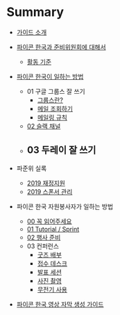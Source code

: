 # Summary

- [가이드 소개](README.md)
- [파이콘 한국과 준비위원회에 대해서](about/index.md)
    - [활동 기준](about/rule.md)
- [파이콘 한국이 일하는 방법](how-to-work/index.md)
    - 01 구글 그룹스 잘 쓰기
        - [그룹스란?](tool-guide/01-01-about-groups.md)
        - [메일 조회하기](tool-guide/01-02-groups-basic.md)
        - [메일링 규칙](tool-guide/01-03-mailing-rule.md)
    - [02 슬랙 채널](/tool-guide/02-Slack-channel.md)
    - 03 두레이 잘 쓰기
        - 
- 파준위 실록
    - [2019 재정지원](history/2019-fa.md)
    - [2019 스폰서 관리](history/2019-sponsor.md)
- 파이콘 한국 자원봉사자가 일하는 방법
    - [00 꼭 읽어주세요](volunteer/00-must-read.md)
    - [01 Tutorial / Sprint](volunteer/01-tutorial-sprint.md)
    - [02 행사 준비](volunteer/02-prepare.md)
    - 03 컨퍼런스
        - [굿즈 배부](volunteer/03-01-goods.md)
        - [접수 데스크](volunteer/03-02-registration-desk.md)
        - [발표 세션](volunteer/03-03-session.md)
        - [사진 촬영](volunteer/03-04-photographing.md)
        - [무전기 사용](volunteer/03-05-wireless-set.md)
    
- [파이콘 한국 영상 자막 생성 가이드](subtitles/00-getting-started.md)

